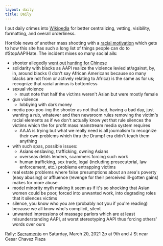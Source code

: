 ```yaml
---
layout: daily 
title: Daily
---
```


I put daily crimes into [Wikipedia](https://en.wikipedia.org/wiki/Xenophobia_and_racism_related_to_the_COVID-19_pandemic?action=edit&section=71#United_States) for better centralizing, vetting, visibility, formatting, and overall orderliness.

Horrible news of another mass shooting with a [racial motivation](//twitter.com/Mont_Jiang/status/1372057905567047682/photo/1) which gets to how this site has such a long list of things people can do to #StopAAPIHate. The incident mixes so many social ails:
* shooter allegedly [went out hunting for Chinese](//twitter.com/Mont_Jiang/status/1372057905567047682/photo/1)
* solidarity with blacks as AAPI realize the violence levied at/against, by, in, around blacks (I don't say African Americans because so many blacks are not from or actively relating to Africa) is the same as for us; recognize that racial animus is bottomless
* sexual violence
  * must note that half the victims weren't Asian but were mostly female
* gun violence
  * lobbying with dark money
* media poo-poo-ing the shooter as not that bad, having a bad day, just wanting a rub, whatever and then newsroom rules removing the victim's racial elements as if we don't actually know yet that rule silences the victims which the for profit mass mainstream media system requires
  * AAJA is trying but what we really need is all journalism to recognize their own problems which thru the Drumpf era didn't teach them anything
* with such spas, possible issues:
  * Asians enslaving, trafficking, owning Asians
  * overseas debts lenders, scammers forcing such work
  * human trafficking, sex trade, legal (including prosecutorial, law enforcement, etc.) problems entrapping victims 
* real estate problems where false presumptions about an area's poverty (easy abusing) or affluence (revenge for their perceived ill-gotten gains) makes for more abuse
* model minority myth making it seem as if it's so shocking that Asian women could be poor, forced into unwanted work, into degrading roles that it silences victims 
* silence, you know who you are (probably not you if you're reading) because we all know who's complicit, silent
* unwanted impressions of massage parlors which are at least misunderstanding AAPI, at worst stereotyping AAPI thus forcing others' words over ours

Rally: [Sacramento](//facebook.com/dphommav/posts/3323958624371065) on Saturday, March 20, 2021 2p at 9th and J St near Cesar Chavez Plaza
